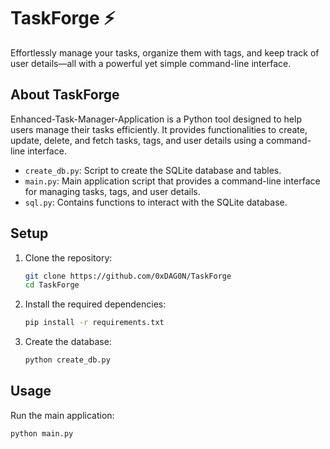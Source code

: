 # TaskForge ⚡
Effortlessly manage your tasks, organize them with tags, and keep track of user details—all with a powerful yet simple command-line interface.

## About TaskForge
Enhanced-Task-Manager-Application is a Python tool designed to help users manage their tasks efficiently. It provides functionalities to create, update, delete, and fetch tasks, tags, and user details using a command-line interface.

- `create_db.py`: Script to create the SQLite database and tables.
- `main.py`: Main application script that provides a command-line interface for managing tasks, tags, and user details.
- `sql.py`: Contains functions to interact with the SQLite database.

## Setup

1. Clone the repository:
    ```sh
    git clone https://github.com/0xDAG0N/TaskForge
    cd TaskForge
    ```

2. Install the required dependencies:
    ```sh
    pip install -r requirements.txt
    ```

    

3. Create the database:
    ```sh
    python create_db.py
    ```

## Usage

Run the main application:
```sh
python main.py
